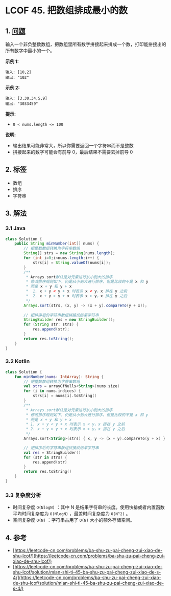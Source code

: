 # LCOF 45. 把数组排成最小的数

## 1. [问题](https://leetcode-cn.com/problems/ba-shu-zu-pai-cheng-zui-xiao-de-shu-lcof/)

输入一个非负整数数组，把数组里所有数字拼接起来排成一个数，打印能拼接出的所有数字中最小的一个。

**示例 1:**

```
输入: [10,2]
输出: "102"
```

**示例 2:**

```
输入: [3,30,34,5,9]
输出: "3033459"
```

**提示:**

* `0 < nums.length <= 100`

**说明:**

* 输出结果可能非常大，所以你需要返回一个字符串而不是整数
* 拼接起来的数字可能会有前导 0，最后结果不需要去掉前导 0

## 2. 标签

* 数组
* 排序
* 字符串

## 3. 解法

### 3.1 Java

```java
class Solution {
    public String minNumber(int[] nums) {
        // 把整数数组转换为字符串数组
        String[] strs = new String[nums.length];
        for (int i=0;i<nums.length;i++) {
            strs[i] = String.valueOf(nums[i]);
        }
        /**
         * Arrays.sort默认是对元素进行从小到大的排序
         * 修改排序规则如下，仍是从小到大进行排序，但是比较的不是 x 和 y
         * 而是 x + y 和 y + x
         *  1. x + y < y + x 时表示 x < y，x 排在 y 之前
         *  2. x + y > y + x 时表示 x > y，x 排在 y 之后
         */
        Arrays.sort(strs, (x, y) -> (x + y).compareTo(y + x));
        
        // 把排序后的字符串数组拼接成结果字符串
        StringBuilder res = new StringBuilder();
        for (String str: strs) {
            res.append(str);
        }
        return res.toString();
    }
}
```

### 3.2 Kotlin

```kotlin
class Solution {
    fun minNumber(nums: IntArray): String {
        // 把整数数组转换为字符串数组
        val strs = arrayOfNulls<String>(nums.size)
        for (i in nums.indices) {
            strs[i] = nums[i].toString()
        }
        /**
         * Arrays.sort默认是对元素进行从小到大的排序
         * 修改排序规则如下，仍是从小到大进行排序，但是比较的不是 x 和 y
         * 而是 x + y 和 y + x
         * 1. x + y < y + x 时表示 x < y，x 排在 y 之前
         * 2. x + y > y + x 时表示 x > y，x 排在 y 之后
         */
        Arrays.sort<String>(strs) { x, y -> (x + y).compareTo(y + x) }

        // 把排序后的字符串数组拼接成结果字符串
        val res = StringBuilder()
        for (str in strs) {
            res.append(str)
        }
        return res.toString()
    }
}
```

### 3.3 复杂度分析

* 时间复杂度 `O(NlogN)` ：其中 N 是结果字符串的长度。使用快排或者内置函数平均时间复杂度为 `O(NlogN)` ，最差时间复杂度为 `O(N^2)` 。
* 空间复杂度 `O(N)` ：字符串占用了 `O(N)` 大小的额外存储空间。

## 4. 参考

* [https://leetcode-cn.com/problems/ba-shu-zu-pai-cheng-zui-xiao-de-shu-lcof/](https://leetcode-cn.com/problems/ba-shu-zu-pai-cheng-zui-xiao-de-shu-lcof/)
* [https://leetcode-cn.com/problems/ba-shu-zu-pai-cheng-zui-xiao-de-shu-lcof/solution/mian-shi-ti-45-ba-shu-zu-pai-cheng-zui-xiao-de-s-4/](https://leetcode-cn.com/problems/ba-shu-zu-pai-cheng-zui-xiao-de-shu-lcof/solution/mian-shi-ti-45-ba-shu-zu-pai-cheng-zui-xiao-de-s-4/)
